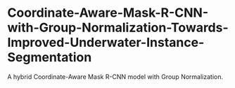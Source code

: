 # Coordinate-Aware-Mask-R-CNN-with-Group-Normalization-Towards-Improved-Underwater-Instance-Segmentation
A hybrid Coordinate-Aware Mask R-CNN model with Group Normalization.

